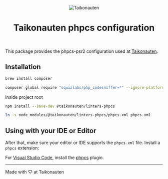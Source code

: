 <p align="center">
  <img src="https://i.imgur.com/dV1aZjJ.png" title="Taikonauten">
</p>

<h1 align="center">Taikonauten phpcs configuration</h1>

<p>&nbsp;</p>

This package provides the phpcs-psr2 configuration used at [Taikonauten](https://taikonauten.com).

## Installation

```bash
brew install composer
```

```bash
composer global require "squizlabs/php_codesniffer=*" --ignore-platform-reqs
```

Inside project root

```bash
npm install --save-dev @taikonauten/linters-phpcs
```

```bash
ln -s node_modules/@taikonauten/linters-phpcs/phpcs.xml phpcs.xml
```

## Using with your IDE or Editor

After that, make sure your editor or IDE supports the `phpcs.xml` file.
Install a `phpcs` extension:

For [Visual Studio Code](https://code.visualstudio.com/), install the [phpcs](https://marketplace.visualstudio.com/items?itemName=ikappas.phpcs) plugin.

---

Made with ♡ at Taikonauten
